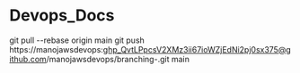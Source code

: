 # Devops_Docs
git pull --rebase origin main
git push https://manojawsdevops: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@github.com/manojawsdevops/branching-.git main
